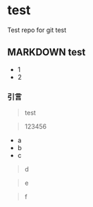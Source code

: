 # test
Test repo for git test

## MARKDOWN test
+ 1
+ 2

### 引言
> test

> 123456

* a
* b
* c
> d

> e

> f